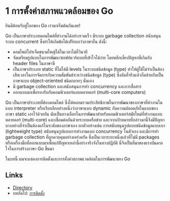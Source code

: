 # 1 การตั้งค่าสภาพแวดล้อมของ Go 

ยินดีต้อนรับสู่โลกของ Go เรามาเริ่มต้นกันเลย!

Go เป็นภาษาประเภทคอมไพล์ที่ทำงานได้อย่างรวดเร็ว มีระบบ garbage collection สนับสนุนระบบ concurrent ซึ่งทำให้เกิดข้อได้เปรียบกว่าภาษาอื่น ดังนี้:

- คอมไพล์โปรเจ็คขนาดใหญ่ได้ในเวลาไม่กี่วินาที
- จัดเตรียมรูปแบบในการพัฒนาซอฟท์แวร์แบบที่เข้าใจได้ง่าย โดยหลีกเลี่ยงปัญหาที่เกิดกับ header files ในภาษาซี
- เป็นภาษาประเภท static ที่ไม่ได้มี levels ในระบบชนิดข้อมูล (type) ทำให้ผู้ใช้ไม่จำเป็นต้องเสียเวลาในการจัดการกับความสัมพันธ์ระหว่างชนิดข้อมูล (type) ซึ่งอันที่จริงแล้วก็คล้ายกับเป็นภาษาแบบ object-oriented ชนิดกลายๆ นั่นเอง
- มี garbage collection และสนับสนุนการทำ concurrency และการสื่อสาร
- ออกแบบมาเพื่อรองรับกับคอมพิวเตอร์แบบหลายคอร์ (multi-core computers)

Go เป็นภาษาประเภทที่ต้องคอมไพล์ ซึ่งได้หลอมรวมประสิทธิภาพในการพัฒนาของภาษาที่ทำงานในแบบ interpreter หรือเรียกอีกอย่างหนึ่งว่าภาษาแบบ dynamic กับความปลอดภัยในแบบของภาษา static เอาไว้ด้วยกัน นับเป็นทางเลือกในการพัฒนาสำหรับคอมพิวเตอร์สมัยใหม่ที่ทำงานแบบหลายคอร์ (multi-core) และเชื่อมต่อกันด้วยระบบเครือข่าย และจากเป้าหมายที่กล่าวมานี้จึงมีปัญหาบางอย่างที่จำเป็นต้องแก้ในระดับของภาษาเอง ยกตัวอย่างเช่น การสนับสนุนรูปแบบชนิดข้อมูลแบบเบา (lightweight type) สนับสนุนรูปแบบการทำงานแบบ concurrency ในตัวเอง และมีการทำ garbage collection ที่ถูกควบคุมอย่างเคร่งครัด
ซึ่งเป็นเวลาระยะหนึ่งแล้วที่ไม่มี packages หรือเครื่องมือที่ออกแบบมาเพื่อแก้ปัญหาเหล่านี้อย่างจริงจังในทางปฎิบัติ นี่จึงเป็นที่มาของแรงบันดาลใจในการสร้างภาษา Go ขึ้นมา

ในบทนี้ ผมจะแสดงการติดตั้งและการตั้งค่าสภาพแวดล้อมในการพัฒนาของ Go

## Links

- [Directory](preface.md)
- บทถัดไป: [การติดตั้ง](01.1.md)
